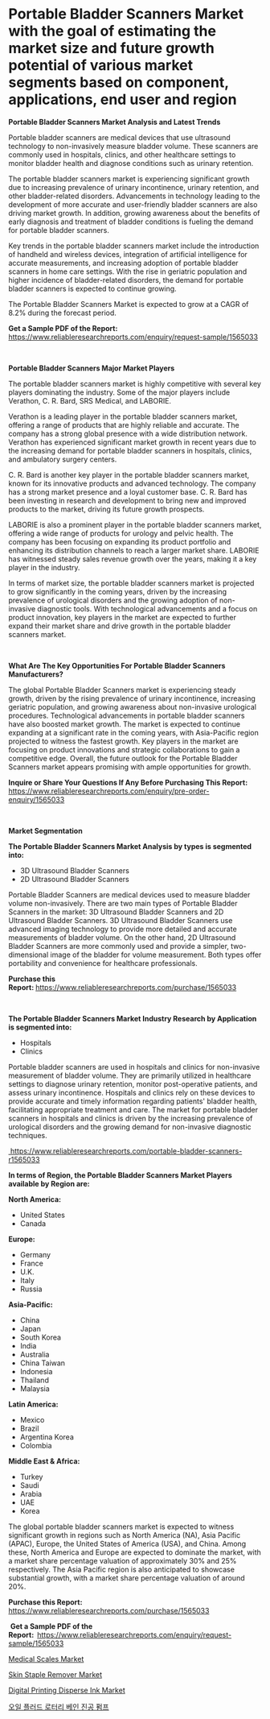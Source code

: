<p><h1>Portable Bladder Scanners Market with the goal of estimating the market size and future growth potential of various market segments based on component, applications, end user and region</h1></p><p><strong>Portable Bladder Scanners Market Analysis and Latest Trends</strong></p>
<p><p>Portable bladder scanners are medical devices that use ultrasound technology to non-invasively measure bladder volume. These scanners are commonly used in hospitals, clinics, and other healthcare settings to monitor bladder health and diagnose conditions such as urinary retention.</p><p>The portable bladder scanners market is experiencing significant growth due to increasing prevalence of urinary incontinence, urinary retention, and other bladder-related disorders. Advancements in technology leading to the development of more accurate and user-friendly bladder scanners are also driving market growth. In addition, growing awareness about the benefits of early diagnosis and treatment of bladder conditions is fueling the demand for portable bladder scanners.</p><p>Key trends in the portable bladder scanners market include the introduction of handheld and wireless devices, integration of artificial intelligence for accurate measurements, and increasing adoption of portable bladder scanners in home care settings. With the rise in geriatric population and higher incidence of bladder-related disorders, the demand for portable bladder scanners is expected to continue growing.</p><p>The Portable Bladder Scanners Market is expected to grow at a CAGR of 8.2% during the forecast period.</p></p>
<p><strong>Get a Sample PDF of the Report:&nbsp;</strong> <a href="https://www.reliableresearchreports.com/enquiry/request-sample/1565033">https://www.reliableresearchreports.com/enquiry/request-sample/1565033</a></p>
<p>&nbsp;</p>
<p><strong>Portable Bladder Scanners Major Market Players</strong></p>
<p><p>The portable bladder scanners market is highly competitive with several key players dominating the industry. Some of the major players include Verathon, C. R. Bard, SRS Medical, and LABORIE.</p><p>Verathon is a leading player in the portable bladder scanners market, offering a range of products that are highly reliable and accurate. The company has a strong global presence with a wide distribution network. Verathon has experienced significant market growth in recent years due to the increasing demand for portable bladder scanners in hospitals, clinics, and ambulatory surgery centers.</p><p>C. R. Bard is another key player in the portable bladder scanners market, known for its innovative products and advanced technology. The company has a strong market presence and a loyal customer base. C. R. Bard has been investing in research and development to bring new and improved products to the market, driving its future growth prospects.</p><p>LABORIE is also a prominent player in the portable bladder scanners market, offering a wide range of products for urology and pelvic health. The company has been focusing on expanding its product portfolio and enhancing its distribution channels to reach a larger market share. LABORIE has witnessed steady sales revenue growth over the years, making it a key player in the industry.</p><p>In terms of market size, the portable bladder scanners market is projected to grow significantly in the coming years, driven by the increasing prevalence of urological disorders and the growing adoption of non-invasive diagnostic tools. With technological advancements and a focus on product innovation, key players in the market are expected to further expand their market share and drive growth in the portable bladder scanners market.</p></p>
<p>&nbsp;</p>
<p><strong>What Are The Key Opportunities For Portable Bladder Scanners Manufacturers?</strong></p>
<p><p>The global Portable Bladder Scanners market is experiencing steady growth, driven by the rising prevalence of urinary incontinence, increasing geriatric population, and growing awareness about non-invasive urological procedures. Technological advancements in portable bladder scanners have also boosted market growth. The market is expected to continue expanding at a significant rate in the coming years, with Asia-Pacific region projected to witness the fastest growth. Key players in the market are focusing on product innovations and strategic collaborations to gain a competitive edge. Overall, the future outlook for the Portable Bladder Scanners market appears promising with ample opportunities for growth.</p></p>
<p><strong>Inquire or Share Your Questions If Any Before Purchasing This Report:</strong> <a href="https://www.reliableresearchreports.com/enquiry/pre-order-enquiry/1565033">https://www.reliableresearchreports.com/enquiry/pre-order-enquiry/1565033</a></p>
<p>&nbsp;</p>
<p><strong>Market Segmentation</strong></p>
<p><strong>The Portable Bladder Scanners Market Analysis by types is segmented into:</strong></p>
<p><ul><li>3D Ultrasound Bladder Scanners</li><li>2D Ultrasound Bladder Scanners</li></ul></p>
<p><p>Portable Bladder Scanners are medical devices used to measure bladder volume non-invasively. There are two main types of Portable Bladder Scanners in the market: 3D Ultrasound Bladder Scanners and 2D Ultrasound Bladder Scanners. 3D Ultrasound Bladder Scanners use advanced imaging technology to provide more detailed and accurate measurements of bladder volume. On the other hand, 2D Ultrasound Bladder Scanners are more commonly used and provide a simpler, two-dimensional image of the bladder for volume measurement. Both types offer portability and convenience for healthcare professionals.</p></p>
<p><strong>Purchase this Report:&nbsp;</strong><a href="https://www.reliableresearchreports.com/purchase/1565033">https://www.reliableresearchreports.com/purchase/1565033</a></p>
<p>&nbsp;</p>
<p><strong>The Portable Bladder Scanners Market Industry Research by Application is segmented into:</strong></p>
<p><ul><li>Hospitals</li><li>Clinics</li></ul></p>
<p><p>Portable bladder scanners are used in hospitals and clinics for non-invasive measurement of bladder volume. They are primarily utilized in healthcare settings to diagnose urinary retention, monitor post-operative patients, and assess urinary incontinence. Hospitals and clinics rely on these devices to provide accurate and timely information regarding patients' bladder health, facilitating appropriate treatment and care. The market for portable bladder scanners in hospitals and clinics is driven by the increasing prevalence of urological disorders and the growing demand for non-invasive diagnostic techniques.</p></p>
<p><a href="https://www.reliableresearchreports.com/portable-bladder-scanners-r1565033">&nbsp;https://www.reliableresearchreports.com/portable-bladder-scanners-r1565033</a></p>
<p><strong>In terms of Region, the Portable Bladder Scanners Market Players available by Region are:</strong></p>
<p>
    <p> <strong> North America: </strong>
        <ul>
            <li>United States</li>
            <li>Canada</li>
        </ul>
        </p> 
    <p> <strong> Europe: </strong>
        <ul>
            <li>Germany</li>
            <li>France</li>
            <li>U.K.</li>
            <li>Italy</li>
            <li>Russia</li>
        </ul>
        </p> 
    <p> <strong> Asia-Pacific: </strong>
        <ul>
            <li>China</li>
            <li>Japan</li>
            <li>South Korea</li>
            <li>India</li>
            <li>Australia</li>
            <li>China Taiwan</li>
            <li>Indonesia</li>
            <li>Thailand</li>
            <li>Malaysia</li>
        </ul>
        </p> 
    <p> <strong> Latin America: </strong>
        <ul>
            <li>Mexico</li>
            <li>Brazil</li>
            <li>Argentina Korea</li>
            <li>Colombia</li>
        </ul>
        </p> 
    <p> <strong> Middle East & Africa: </strong>
        <ul>
            <li>Turkey</li>
            <li>Saudi</li>
            <li>Arabia</li>
            <li>UAE</li>
            <li>Korea</li>
        </ul>
    </p>
    </p>
<p><p>The global portable bladder scanners market is expected to witness significant growth in regions such as North America (NA), Asia Pacific (APAC), Europe, the United States of America (USA), and China. Among these, North America and Europe are expected to dominate the market, with a market share percentage valuation of approximately 30% and 25% respectively. The Asia Pacific region is also anticipated to showcase substantial growth, with a market share percentage valuation of around 20%.</p></p>
<p><strong>Purchase this Report: </strong><a href="https://www.reliableresearchreports.com/purchase/1565033">https://www.reliableresearchreports.com/purchase/1565033</a></p>
<p>&nbsp;<strong>Get a Sample PDF of the Report:&nbsp;&nbsp;</strong><a href="https://www.reliableresearchreports.com/enquiry/request-sample/1565033">https://www.reliableresearchreports.com/enquiry/request-sample/1565033</a></p>
<p><strong></strong></p>
<p><p><a href="https://github.com/brenzgnarento/Market-Research-Report-List-2/blob/main/medical-scales-market.md">Medical Scales Market</a></p><p><a href="https://github.com/MyrtisWest1/Market-Research-Report-List-1/blob/main/skin-staple-remover-market.md">Skin Staple Remover Market</a></p><p><a href="https://issuu.com/reportprime-2/docs/digital-printing-disperse-ink-market-size-2030.ppt">Digital Printing Disperse Ink Market</a></p><p><a href="https://github.com/camron674/Market-Research-Report-List-1/blob/main/985619745887.md">오일 플러드 로터리 베인 진공 펌프</a></p></p>
